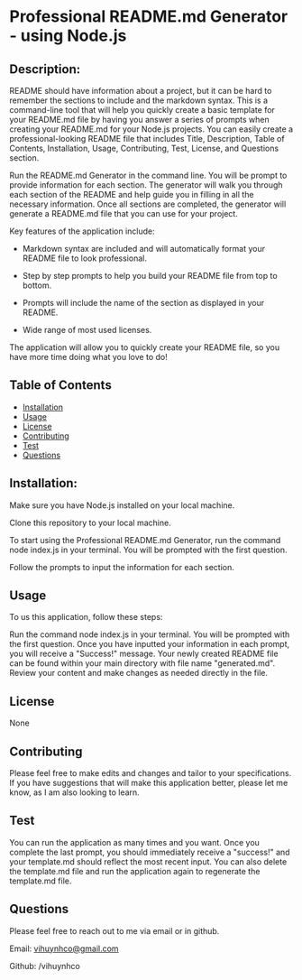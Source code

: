# Professional README.md  Generator - using Node.js

  
## Description: 
  
README should have information about a project, but it can be hard to remember the sections to include and the markdown syntax.  This is a command-line tool that will help you quickly create a basic template for your README.md file by having you answer a series of prompts when creating your README.md for your Node.js projects. You can easily create a professional-looking README file that includes Title, Description, Table of Contents, Installation, Usage, Contributing, Test, License, and Questions section. 

Run the README.md Generator in the command line.  You will be prompt to provide information for each section. The generator will walk you through each section of the README  and help guide you in filling in all the necessary information. Once all sections are completed, the generator will generate a README.md file that you can use for your project.

Key features of the application include:

-	Markdown syntax are included and will automatically format your README file to look professional.

-	Step by step prompts to help you build your README file from top to bottom.
	
-	Prompts will include the name of the section as displayed in your README.
	
-	Wide range of most used licenses.

The application will allow you to quickly create your README file, so you have more time doing what you love to do!

## Table of Contents

  - [Installation](#installation)
  - [Usage](#usage)
  - [License](#license)
  - [Contributing](#contributing)
  - [Test](#test)
  - [Questions](#questions)
 

  ## Installation:
Make sure you have Node.js installed on your local machine.

Clone this repository to your local machine.

To start using the Professional README.md Generator, run the command node index.js in your terminal. You will be prompted with the first question.

Follow the prompts to input the information for each section.
  
  ## Usage
To us this application,  follow these steps:

Run the command node index.js in your terminal. You will be prompted with the first question.
Once you have inputted your information in each prompt, you will receive a "Success!" message. Your newly created README file can be found within your main directory with file name "generated.md". Review your content and make changes as needed directly in the file. 

  ## License
  None

  ## Contributing

  Please feel free to make edits and changes and tailor to your specifications. If you have suggestions that will make this application better, please let me know, as I am also looking to learn.
  
  ## Test
  You can run the application as many times and you want.  Once you complete the last prompt, you should immediately  receive a "success!" and your template.md should reflect the most recent input.  You can also delete the template.md file and run the application again to regenerate the template.md file. 
  
  ## Questions
  Please feel free to reach out to me via email or in github. 
  
  Email: vihuynhco@gmail.com
  
  Github: /vihuynhco